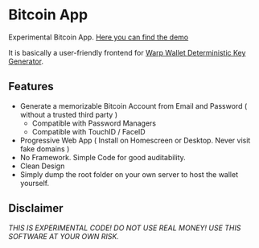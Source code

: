 # Bitcoin App
Experimental Bitcoin App. [Here you can find the demo](https://coins.github.io/bitcoin-app/#signup)

It is basically a user-friendly frontend for [Warp Wallet Deterministic Key Generator](https://keybase.io/warp/warp_1.0.9_SHA256_a2067491ab582bde779f4505055807c2479354633a2216b22cf1e92d1a6e4a87.html).

## Features
- Generate a memorizable Bitcoin Account from Email and Password ( without a trusted third party )
  - Compatible with Password Managers
  - Compatible with TouchID / FaceID
- Progressive Web App ( Install on Homescreen or Desktop. Never visit fake domains )
- No Framework. Simple Code for good auditability.
- Clean Design
- Simply dump the root folder on your own server to host the wallet yourself.


## Disclaimer
*THIS IS EXPERIMENTAL CODE! DO NOT USE REAL MONEY! USE THIS SOFTWARE AT YOUR OWN RISK.*
